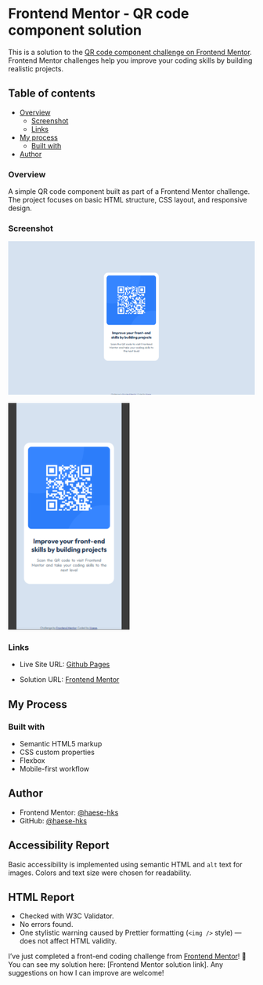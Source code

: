 # Frontend Mentor - QR code component solution

This is a solution to the [QR code component challenge on Frontend Mentor](https://www.frontendmentor.io/challenges/qr-code-component-iux_sIO_H). Frontend Mentor challenges help you improve your coding skills by building realistic projects.

## Table of contents

- [Overview](#overview)
  - [Screenshot](#screenshot)
  - [Links](#links)
- [My process](#my-process)
  - [Built with](#built-with)
- [Author](#author)

### Overview

A simple QR code component built as part of a Frontend Mentor challenge. The project focuses on basic HTML structure, CSS layout, and responsive design.

### Screenshot

![Desktop Screenshot](./images/Screenshot-desktopok.png)

![Mobile Screenshot](./images/Screenshot-mobile.png)

### Links

- Live Site URL: [Github Pages](https://haese-hks.github.io/qr-code-component/)

- Solution URL: [Frontend Mentor](https://www.frontendmentor.io/solutions/qr-code-component-IDWP4MLZsB)

## My Process

### Built with

- Semantic HTML5 markup
- CSS custom properties
- Flexbox
- Mobile-first workflow

## Author

- Frontend Mentor: [@haese-hks](https://www.frontendmentor.io/profile/haese-hks)
- GitHub: [@haese-hks](https://github.com/haese-hks)

## Accessibility Report

Basic accessibility is implemented using semantic HTML and `alt` text for images. Colors and text size were chosen for readability.

## HTML Report

- Checked with W3C Validator.
- No errors found.
- One stylistic warning caused by Prettier formatting (`<img />` style) — does not affect HTML validity.

I’ve just completed a front-end coding challenge from [Frontend Mentor](https://www.frontendmentor.io/challenges/qr-code-component-iux_sIO_H)! 🎉
You can see my solution here: [Frontend Mentor solution link].
Any suggestions on how I can improve are welcome!
